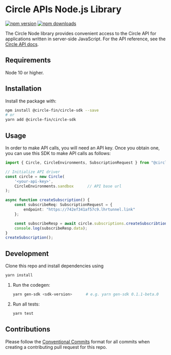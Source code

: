 # Circle APIs Node.js Library

[![npm version](https://img.shields.io/npm/v/@circle-fin/circle-sdk)](https://www.npmjs.com/package/@circle-fin/circle-sdk)
[![npm downloads](https://img.shields.io/npm/dm/@circle-fin/circle-sdk)](https://www.npmjs.com/package/@circle-fin/circle-sdk)


The Circle Node library provides convenient access to the Circle API for
applications written in server-side JavaScript. For the API reference, see the [Circle API docs](https://developers.circle.com/reference).

## Requirements

Node 10 or higher.

## Installation

Install the package with:

```sh
npm install @circle-fin/circle-sdk --save
# or
yarn add @circle-fin/circle-sdk
```

## Usage

In order to make API calls, you will need an API key. Once you obtain one, you can use this SDK to make API calls as follows:

```Typescript
import { Circle, CircleEnvironments, SubscriptionRequest } from "@circle-fin/circle-sdk";

// Initialize API driver
const circle = new Circle(
    '<your-api-key>',
    CircleEnvironments.sandbox      // API base url
);

async function createSubscription() {
    const subscribeReq: SubscriptionRequest = {
        endpoint: "https://742ef341af57c9.lhrtunnel.link"
    };

    const subscribeResp = await circle.subscriptions.createSubscribtion(subscribeReq);
    console.log(subscribeResp.data);
}
createSubscription();
```

## Development
Clone this repo and install dependencies using 
```sh
yarn install
```

1. Run the codegen:

    ```sh
    yarn gen-sdk <sdk-version>      # e.g. yarn gen-sdk 0.1.1-beta.0
    ```

2. Run all tests:

    ```bash
    yarn test
    ```


## Contributions

Please follow the [Conventional Commits][convencomms] format for all commits when creating a contributing pull request for this repo. 

[convencomms]: https://www.conventionalcommits.org/en/v1.0.0/
